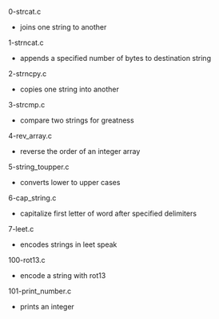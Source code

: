 0-strcat.c
* joins one string to another

1-strncat.c
* appends a specified number of bytes to destination string

2-strncpy.c
* copies one string into another

3-strcmp.c
* compare two strings for greatness

4-rev_array.c
* reverse the order of an integer array

5-string_toupper.c
* converts lower to upper cases

6-cap_string.c
* capitalize first letter of word after specified delimiters

7-leet.c
* encodes strings in leet speak

100-rot13.c
* encode a string with rot13

101-print_number.c
* prints an integer


